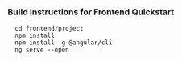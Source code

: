 ### Build instructions for Frontend Quickstart

```
  cd frontend/project
  npm install
  npm install -g @angular/cli
  ng serve --open
```
